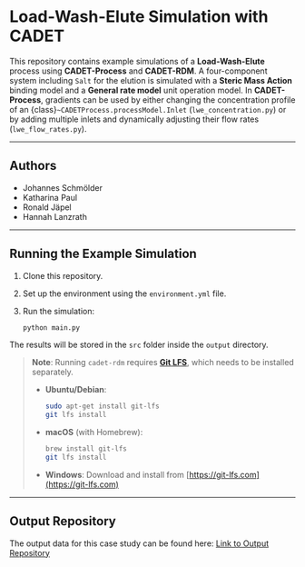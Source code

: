# Load-Wash-Elute Simulation with CADET

This repository contains example simulations of a **Load-Wash-Elute** process using **CADET-Process** and **CADET-RDM**. A four-component system including `Salt` for the elution is simulated with a **Steric Mass Action** binding model and a **General rate model** unit operation model.
In **CADET-Process**, gradients can be used by either changing the concentration profile of an {class}`~CADETProcess.processModel.Inlet` (`lwe_concentration.py`) or by adding multiple inlets and dynamically adjusting their flow rates (`lwe_flow_rates.py`).


---

## Authors

* Johannes Schmölder
* Katharina Paul
* Ronald Jäpel
* Hannah Lanzrath

---

## Running the Example Simulation

1. Clone this repository.
2. Set up the environment using the `environment.yml` file.
3. Run the simulation:

   ```bash
   python main.py
   ```

The results will be stored in the `src` folder inside the `output` directory.

> **Note**: Running `cadet-rdm` requires [**Git LFS**](https://git-lfs.com/), which needs to be installed separately.
>
> * **Ubuntu/Debian**:
>
>   ```bash
>   sudo apt-get install git-lfs
>   git lfs install
>   ```
>
> * **macOS** (with Homebrew):
>
>   ```bash
>   brew install git-lfs
>   git lfs install
>   ```
>
> * **Windows**:
>   Download and install from [https://git-lfs.com](https://git-lfs.com)

---

## Output Repository

The output data for this case study can be found here:
[Link to Output Repository](https://github.com/cadet/RDM-Example-Load-Wash-Elute-Output)